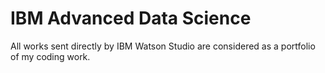 # IBM Advanced Data Science

All works sent directly by IBM Watson Studio are considered as a portfolio of my coding work.
